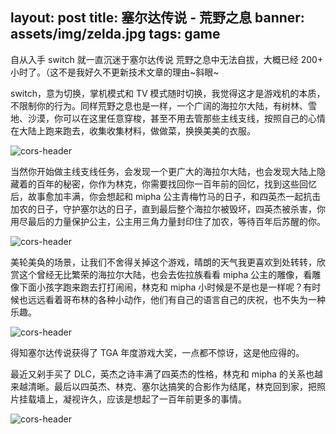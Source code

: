
layout: post
title: 塞尔达传说 - 荒野之息
banner: assets/img/zelda.jpg
tags: game
---

自从入手 switch 就一直沉迷于塞尔达传说 荒野之息中无法自拔，大概已经 200+ 小时了。（这不是我好久不更新技术文章的理由~斜眼~

switch，意为切换，掌机模式和 TV 模式随时切换，我觉得这才是游戏机的本质，不限制你的行为。同样荒野之息也是一样，一个广阔的海拉尔大陆，有树林、雪地、沙漠，你可以在这里任意穿梭，甚至不用去管那些主线支线，按照自己的心情在大陆上跑来跑去，收集收集材料，做做菜，换换美美的衣服。

![cors-header](/posts/assets/img/zelda/2.jpeg)

当然你开始做主线支线任务，会发现一个更广大的海拉尔大陆，也会发现大陆上隐藏着的百年的秘密，你作为林克，你需要找回你一百年前的回忆，找到这些回忆后，故事愈加丰满，你会想起和 mipha 公主青梅竹马的日子，和四英杰一起抗击加农的日子，守护塞尔达的日子，直到最后整个海拉尔被毁坏，四英杰被杀害，你用尽最后的力量保护公主，公主用三角力量封印住了加农，等待百年后苏醒的你。

![cors-header](/posts/assets/img/zelda/3.jpeg)

美轮美奂的场景，让我们不舍得关掉这个游戏，晴朗的天气我更喜欢到处转转，欣赏这个曾经无比繁荣的海拉尔大陆，也会去佐拉族看看 mipha 公主的雕像，看雕像下面小孩字跑来跑去打打闹闹，林克和 mipha 小时候是不是也是一样呢？有时候也远远看着哥布林的各种小动作，他们有自己的语言自己的庆祝，也不失为一种乐趣。

![cors-header](/posts/assets/img/zelda/1.jpeg)

得知塞尔达传说获得了 TGA 年度游戏大奖，一点都不惊讶，这是他应得的。

最近又剁手买了 DLC，英杰之诗丰满了四英杰的性格，林克和 mipha 的关系也越来越清晰。最后以四英杰、林克、塞尔达搞笑的合影作为结尾，林克回到家，把照片挂载墙上，凝视许久，应该是想起了一百年前更多的事情。

![cors-header](/posts/assets/img/zelda/4.jpg)




